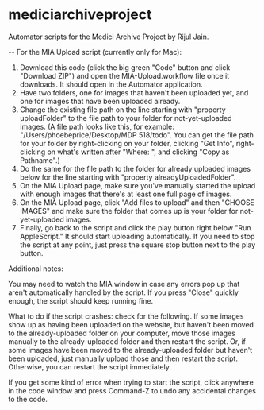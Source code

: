 # mediciarchiveproject
Automator scripts for the Medici Archive Project by Rijul Jain.

-- For the MIA Upload script (currently only for Mac): 
1. Download this code (click the big green "Code" button and click "Download ZIP") and open the MIA-Upload.workflow file once it downloads. It should open in the Automator application.
2. Have two folders, one for images that haven't been uploaded yet, and one for images that have been uploaded already.
3. Change the existing file path on the line starting with "property uploadFolder" to the file path to your folder for not-yet-uploaded images. (A file path looks like this, for example: "/Users/phoebeprice/Desktop/MDP 518/todo". You can get the file path for your folder by right-clicking on your folder, clicking "Get Info", right-clicking on what's written after "Where: ", and clicking "Copy as Pathname".)
4. Do the same for the file path to the folder for already uploaded images below for the line starting with "property alreadyUploadedFolder".
5. On the MIA Upload page, make sure you've manually started the upload with enough images that there's at least one full page of images. 
6. On the MIA Upload page, click "Add files to upload" and then "CHOOSE IMAGES" and make sure the folder that comes up is your folder for not-yet-uploaded images. 
7. Finally, go back to the script and click the play button right below "Run AppleScript." It should start uploading automatically. If you need to stop the script at any point, just press the square stop button next to the play button.
   
Additional notes:

You may need to watch the MIA window in case any errors pop up that aren't automatically handled by the script. If you press "Close" quickly enough, the script should keep running fine.

What to do if the script crashes: check for the following. If some images show up as having been uploaded on the website, but haven't been moved to the already-uploaded folder on your computer, move those images manually to the already-uploaded folder and then restart the script. Or, if some images have been moved to the already-uploaded folder but haven't been uploaded, just manually upload those and then restart the script. Otherwise, you can restart the script immediately. 

If you get some kind of error when trying to start the script, click anywhere in the code window and press Command-Z to undo any accidental changes to the code. 
